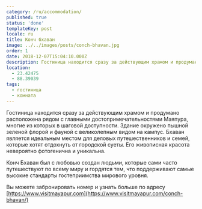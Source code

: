```yaml
---
category: /ru/accommodation/
published: true
status: 'done'
templateKey: post
locale: ru
title: Конч бхаван
image: ../../images/posts/conch-bhavan.jpg
order: 1
date: 2018-12-07T15:04:10.000Z
description: Гостиница находится сразу за действующим храмом и продумано расположена рядом с главными достопримечательностями Маяпура, многие из которых в шаговой доступности и окружена пышной зеленой флорой и фауной с великолепным видом на кампус.
location:
  - 23.42475
  - 88.39039
tags:
  - гостиница
  - комната
---
```


Гостиница находится сразу за действующим храмом и продумано расположена рядом с главными достопримечательностями Маяпура, многие из которых в шаговой доступности.
Здание окружено пышной зеленой флорой и фауной с великолепным видом на кампус. Бхаван является идеальным местом для деловых путешественников и семей, которые хотят отдохнуть от городской суеты. Его живописная красота невероятно фотогенична и уникальна.

Конч Бхаван был с любовью создан людьми, которые сами часто путешествуют по всему миру и гордятся тем, что поддерживают самые высокие стандарты гостеприимства мирового уровня.

Вы можете забронировать номер и узнать больше по адресу [https://www.visitmayapur.com](https://www.visitmayapur.com/conch-bhavan/)
